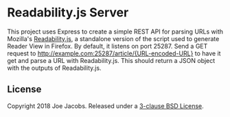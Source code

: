 Readability.js Server
=====================
This project uses Express to create a simple REST API for parsing URLs with
Mozilla's [Readability.js](https://github.com/mozilla/readability), a
standalone version of the script used to generate Reader View in Firefox. By
default, it listens on port 25287. Send a GET request to
http://example.com:25287/article/{URL-encoded-URL} to have it get and parse a
URL with Readability.js. This should return a JSON object with the outputs of
Readability.js.

License
-------
Copyright 2018 Joe Jacobs. Released under a [3-clause BSD License](LICENSE).
